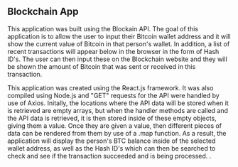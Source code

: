 
## Blockchain App

This application was built using the Blockain API. The goal of this application is to allow the user to input their Bitcoin wallet address and it will show the current value of Bitcoin in that person's wallet. In addition, a list of recent transactions will appear below in the browser in the form of Hash ID's. The user can then input these on the Blockchain website and they will be shown the amount of Bitcoin that was sent or received in this transaction. 

This application was created using the React.js framework. It was also compiled using Node.js and "GET" requests for the API were handled by use of Axios. Initally, the locations where the API data will be stored when it is retrieved are empty arrays, but when the handler methods are called and the API data is retrieved, it is then stored inside of these empty objects, giving them a value. Once they are given a value, then different pieces of data can be rendered from them by use of a .map function. As a result, the application will display the person's BTC balance inside of the selected wallet address, as well as the Hash ID's which can then be searched to check and see if the transaction succeeded and is being processed. .



